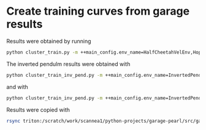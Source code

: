 
# Create training curves from garage results

Results were obtained by running
```sh
python cluster_train.py -m ++main_config.env_name=HalfCheetahVelEnv,HopperV2,HalfCheetahV2,Walker2DV2 ++main_config.seed=42,100,148,432,427,94,1039,6432,39,12032
```

The inverted pendulm results were obtained with 
```sh
python cluster_train_inv_pend.py -m ++main_config.env_name=InvertedPendulumV2 ++main_config.num_test_tasks=8 ++main_config.num_train_tasks=8 ++main_config._target_="cluster_train_inv_pend.main" ++main_config.latent_size=2 ++main_config.reward_scale=1 ++main_config.meta_batch_size=8 ++main_config.seed=42,100,148,432,427,94,1039,6432,39,12032
```
and with 
```sh
python cluster_train_inv_pend.py -m ++main_config.env_name=InvertedPendulumV2 ++main_config.num_test_tasks=8 ++main_config.num_train_tasks=8 ++main_config._target_="cluster_train_inv_pend.main" ++main_config.latent_size=2 ++main_config.reward_scale=1.0  ++main_config.meta_batch_size=8 ++main_config.seed=321,435,645,543,0987,364,1,83,5,111
```
Results were copied with
```sh
rsync triton:/scratch/work/scannea1/python-projects/garage-pearl/src/garage/examples/torch/output/cluster_train_inv_pend/2023-12-11_16-08-58/9/data/local/experiment/main/progress.csv ./inv-pend-pearl-seed-10-second-try.csv
```

